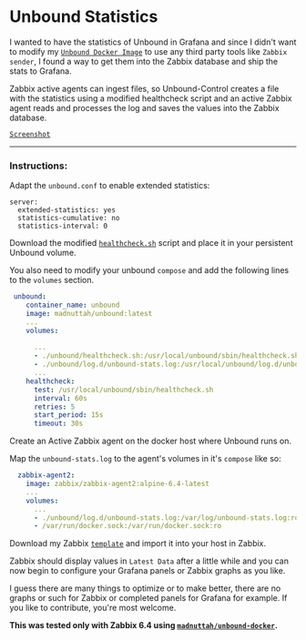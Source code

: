 # Unbound Statistics

I wanted to have the statistics of Unbound in Grafana and since I didn't want to modify my [`Unbound Docker Image`](https://github.com/madnuttah/unbound-docker) to use any third party tools like `Zabbix sender`, I found a way to get them into the Zabbix database and ship the stats to Grafana. 

Zabbix active agents can ingest files, so Unbound-Control creates a file with the statistics using a modified healthcheck script and an active Zabbix agent reads and processes the log and saves the values into the Zabbix database.

[`Screenshot`](https://raw.githubusercontent.com/madnuttah/unbound-docker-stats/main/unbound-stats/screenshots/Screenshot.png)

***

### Instructions:

Adapt the `unbound.conf` to enable extended statistics:

```
server:	
  extended-statistics: yes
  statistics-cumulative: no
  statistics-interval: 0	
```

Download the modified [`healthcheck.sh`](https://github.com/madnuttah/unbound-docker-stats/blob/main/unbound-stats/healthcheck.sh) script and place it in your persistent Unbound volume.

You also need to modify your unbound `compose` and add the following lines to the `volumes` section. 

```yaml
 unbound:
    container_name: unbound
    image: madnuttah/unbound:latest
    ...
    volumes:
    
      ...
      - ./unbound/healthcheck.sh:/usr/local/unbound/sbin/healthcheck.sh:rw
      - ./unbound/log.d/unbound-stats.log:/usr/local/unbound/log.d/unbound-stats.log:rw
      ...    
    healthcheck:
      test: /usr/local/unbound/sbin/healthcheck.sh
      interval: 60s
      retries: 5
      start_period: 15s
      timeout: 30s        
```

Create an Active Zabbix agent on the docker host where Unbound runs on.

Map the `unbound-stats.log` to the agent's volumes in it's `compose` like so:

```yaml
  zabbix-agent2:
    image: zabbix/zabbix-agent2:alpine-6.4-latest
    ...
    volumes: 
      ...  
      - ./unbound/log.d/unbound-stats.log:/var/log/unbound-stats.log:ro
      - /var/run/docker.sock:/var/run/docker.sock:ro	  
```

Download my Zabbix [`template`](https://raw.githubusercontent.com/madnuttah/unbound-docker-stats/main/unbound-stats/Zabbix%20Template%20Unbound%20Statistics.json) and import it into your host in Zabbix.

Zabbix should display values in `Latest Data` after a little while and you can now begin to configure your Grafana panels or Zabbix graphs as you like.

I guess there are many things to optimize or to make better, there are no graphs or such for Zabbix or completed panels for Grafana for example. If you like to contribute, you're most welcome.

**This was tested only with Zabbix 6.4 using [`madnuttah/unbound-docker`](https://github.com/madnuttah/unbound-docker).**

